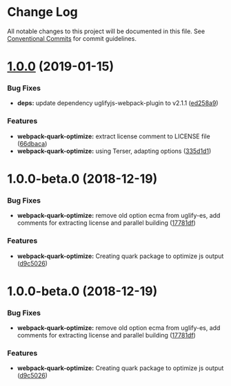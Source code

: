 # Change Log

All notable changes to this project will be documented in this file.
See [Conventional Commits](https://conventionalcommits.org) for commit guidelines.

# [1.0.0](https://github.com/thc-tools/webpack-laboratory/compare/@thc/webpack-quark-optimize@1.0.0-beta.0...@thc/webpack-quark-optimize@1.0.0) (2019-01-15)


### Bug Fixes

* **deps:** update dependency uglifyjs-webpack-plugin to v2.1.1 ([ed258a9](https://github.com/thc-tools/webpack-laboratory/commit/ed258a9))


### Features

* **webpack-quark-optimize:** extract license comment to LICENSE file ([66dbaca](https://github.com/thc-tools/webpack-laboratory/commit/66dbaca))
* **webpack-quark-optimize:** using Terser, adapting options ([335d1d1](https://github.com/thc-tools/webpack-laboratory/commit/335d1d1))






# 1.0.0-beta.0 (2018-12-19)


### Bug Fixes

* **webpack-quark-optimize:** remove old option ecma from uglify-es, add comments for extracting license and parallel building ([17781df](https://github.com/thc-tools/webpack-laboratory/commit/17781df))


### Features

* **webpack-quark-optimize:** Creating quark package to optimize js output ([d9c5026](https://github.com/thc-tools/webpack-laboratory/commit/d9c5026))





# 1.0.0-beta.0 (2018-12-19)


### Bug Fixes

* **webpack-quark-optimize:** remove old option ecma from uglify-es, add comments for extracting license and parallel building ([17781df](https://github.com/thc-tools/webpack-laboratory/commit/17781df))


### Features

* **webpack-quark-optimize:** Creating quark package to optimize js output ([d9c5026](https://github.com/thc-tools/webpack-laboratory/commit/d9c5026))
